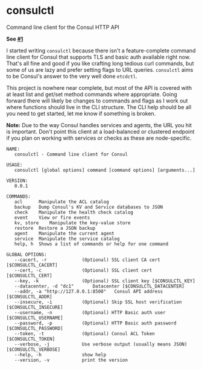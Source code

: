 # consulctl
Command line client for the Consul HTTP API

**See [#1](https://github.com/colebrumley/consulctl/issues/1)**

I started writing `consulctl` because there isn't a feature-complete command line client for Consul that supports TLS and basic auth available right now.  That's all fine and good if you like crafting long tedious curl commands, but some of us are lazy and prefer setting flags to URL queries.  `consulctl` aims to be Consul's answer to the very well done `etcdctl`.

This project is nowhere near complete, but most of the API is covered with at least list and get/set method commands where appropriate. Going forward there will likely be changes to commands and flags as I work out where functions should live in the CLI structure. The CLI help should be all you need to get started, let me know if something is broken.

**Note:** Due to the way Consul handles services and agents, the URL you hit is important.  Don't point this client at a load-balanced or clustered endpoint if you plan on working with services or checks as these are node-specific.

```
NAME:
   consulctl - Command line client for Consul

USAGE:
   consulctl [global options] command [command options] [arguments...]

VERSION:
   0.0.1

COMMANDS:
   acl		Manipulate the ACL catalog
   backup	Dump Consul's KV and Service databases to JSON
   check	Manipulate the health check catalog
   event	View or fire events
   kv, store	Manipulate the key-value store
   restore	Restore a JSON backup
   agent	Manipulate the current agent
   service	Manipulate the service catalog
   help, h	Shows a list of commands or help for one command

GLOBAL OPTIONS:
   --cacert, -r 			(Optional) SSL client CA cert [$CONSULCTL_CACERT]
   --cert, -c 				(Optional) SSL client cert [$CONSULCTL_CERT]
   --key, -k 				(Optional) SSL client key [$CONSULCTL_KEY]
   --datacenter, -d "dc1"		Datacenter [$CONSULCTL_DATACENTER]
   --addr, -a "http://127.0.0.1:8500"	Consul API address [$CONSULCTL_ADDR]
   --insecure, -i			(Optional) Skip SSL host verification [$CONSULCTL_INSECURE]
   --username, -n 			(Optional) HTTP Basic auth user [$CONSULCTL_USERNAME]
   --password, -p 			(Optional) HTTP Basic auth password [$CONSULCTL_PASSWORD]
   --token, -t 				(Optional) Consul ACL Token [$CONSULCTL_TOKEN]
   --verbose, -j			Use verbose output (usually means JSON) [$CONSULCTL_VERBOSE]
   --help, -h				show help
   --version, -v			print the version
```
